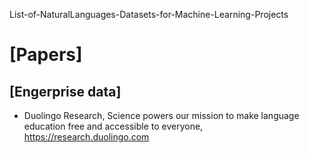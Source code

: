 List-of-NaturalLanguages-Datasets-for-Machine-Learning-Projects


# [Papers]

## [Engerprise data]
+ Duolingo Research, Science powers our mission to make language education free and accessible to everyone, https://research.duolingo.com



